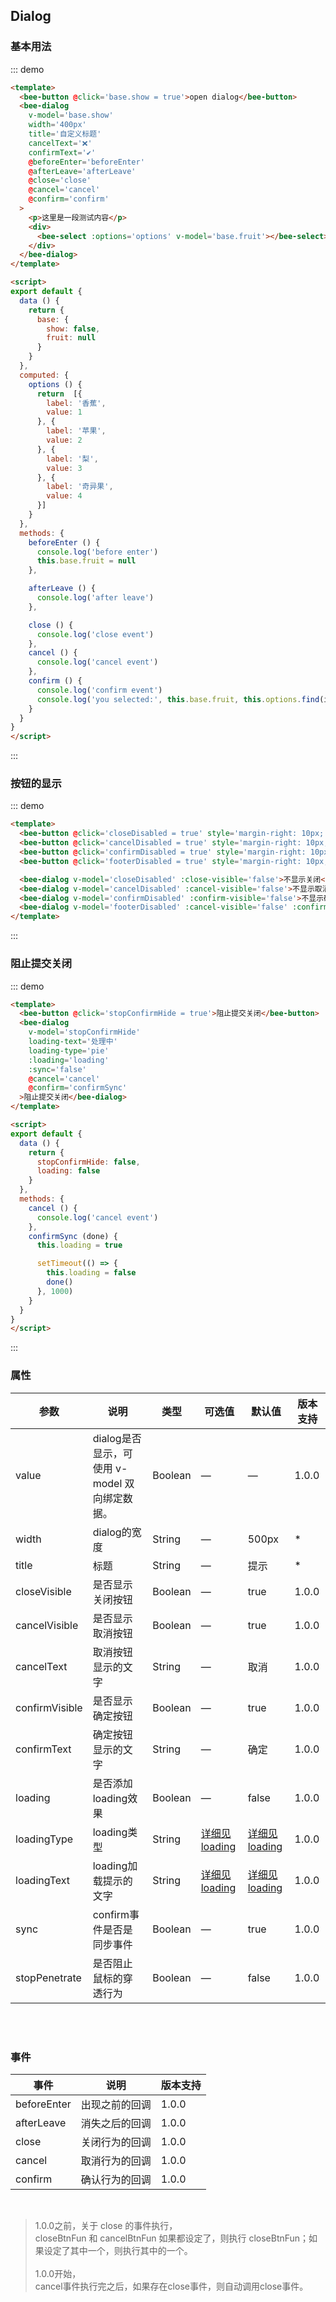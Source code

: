 <script>
export default {
  data () {
    return {
      base: {
        show: false,
        fruit: null
      },
      closeDisabled: false,
      cancelDisabled: false,
      confirmDisabled: false,
      footerDisabled: false,
      stopConfirmHide: false,
      loading: false
    }
  },
  computed: {
    options () {
      return  [{
        label: '香蕉',
        value: 1
      }, {
        label: '苹果',
        value: 2
      }, {
        label: '梨',
        value: 3
      }, {
        label: '奇异果',
        value: 4
      }]
    }
  },
  methods: {
    beforeEnter () {
      console.log('before enter')
      this.base.fruit = null
    },

    afterLeave () {
      console.log('after leave')
    },

    close () {
      console.log('close event')
    },
    cancel () {
      console.log('cancel event')
    },
    confirm () {
      console.log('confirm event')
      console.log('you selected:', this.base.fruit, this.options.find(item => item.value === this.base.fruit))
    },
    confirmSync (done) {
      this.loading = true

      setTimeout(() => {
        this.loading = false
        done()
      }, 1000)
    }
  }
}
</script>
## Dialog

### 基本用法

::: demo 
```html
<template>
  <bee-button @click='base.show = true'>open dialog</bee-button>
  <bee-dialog 
    v-model='base.show'
    width='400px'
    title='自定义标题'
    cancelText='❌'
    confirmText='✔️'
    @beforeEnter='beforeEnter'
    @afterLeave='afterLeave' 
    @close='close' 
    @cancel='cancel'         
    @confirm='confirm'
  >
    <p>这里是一段测试内容</p>
    <div>
      <bee-select :options='options' v-model='base.fruit'></bee-select>
    </div>
  </bee-dialog>
</template>

<script>
export default {
  data () {
    return {
      base: {
        show: false,
        fruit: null
      }
    }
  },
  computed: {
    options () {
      return  [{
        label: '香蕉',
        value: 1
      }, {
        label: '苹果',
        value: 2
      }, {
        label: '梨',
        value: 3
      }, {
        label: '奇异果',
        value: 4
      }]
    }
  },
  methods: {
    beforeEnter () {
      console.log('before enter')
      this.base.fruit = null
    },

    afterLeave () {
      console.log('after leave')
    },

    close () {
      console.log('close event')
    },
    cancel () {
      console.log('cancel event')
    },
    confirm () {
      console.log('confirm event')
      console.log('you selected:', this.base.fruit, this.options.find(item => item.value === this.base.fruit))
    }
  }
}
</script>
```
:::

### 按钮的显示

::: demo
```html
<template>
  <bee-button @click='closeDisabled = true' style='margin-right: 10px;'>不显示关闭</bee-button>
  <bee-button @click='cancelDisabled = true' style='margin-right: 10px;'>不显示取消</bee-button>
  <bee-button @click='confirmDisabled = true' style='margin-right: 10px;'>不显示确认</bee-button>
  <bee-button @click='footerDisabled = true' style='margin-right: 10px;'>不显示确认和取消</bee-button>

  <bee-dialog v-model='closeDisabled' :close-visible='false'>不显示关闭</bee-dialog>
  <bee-dialog v-model='cancelDisabled' :cancel-visible='false'>不显示取消</bee-dialog>
  <bee-dialog v-model='confirmDisabled' :confirm-visible='false'>不显示确认</bee-dialog>
  <bee-dialog v-model='footerDisabled' :cancel-visible='false' :confirm-visible='false'>不显示确认和取消</bee-dialog>
</template>
```
:::

### 阻止提交关闭

::: demo
```html
<template>
  <bee-button @click='stopConfirmHide = true'>阻止提交关闭</bee-button>
  <bee-dialog 
    v-model='stopConfirmHide' 
    loading-text='处理中'
    loading-type='pie'
    :loading='loading'
    :sync='false' 
    @cancel='cancel' 
    @confirm='confirmSync' 
  >阻止提交关闭</bee-dialog>
</template>

<script>
export default {
  data () {
    return {
      stopConfirmHide: false,
      loading: false
    }
  },
  methods: {
    cancel () {
      console.log('cancel event')
    },
    confirmSync (done) {
      this.loading = true

      setTimeout(() => {
        this.loading = false
        done()
      }, 1000)
    }
  }
}
</script>
```
:::

### 属性

|参数|说明|类型|可选值|默认值|版本支持|
|---|---|---|---|---|---|
|value|dialog是否显示，可使用 v-model 双向绑定数据。|Boolean|—|—|1.0.0|
|width|dialog的宽度|String|—|500px|*|
|title|标题|String|—|提示|*|
|closeVisible|是否显示关闭按钮|Boolean|—|true|1.0.0|
|cancelVisible|是否显示取消按钮|Boolean|—|true|1.0.0|
|cancelText|取消按钮显示的文字|String|—|取消|1.0.0|
|confirmVisible|是否显示确定按钮|Boolean|—|true|1.0.0|
|confirmText|确定按钮显示的文字|String|—|确定|1.0.0|
|loading|是否添加loading效果|Boolean|—|false|1.0.0|
|loadingType|loading类型|String|[详细见loading](#/components/loading)|[详细见loading](#/components/loading)|1.0.0|
|loadingText|loading加载提示的文字|String|[详细见loading](#/components/loading)|[详细见loading](#/components/loading)|1.0.0|
|sync|confirm事件是否是同步事件|Boolean|—|true|1.0.0|
|stopPenetrate|是否阻止鼠标的穿透行为|Boolean|—|false|1.0.0|

<br/>
<br/>

### 事件

|事件|说明|版本支持|
|---|---|---|
|beforeEnter|出现之前的回调|1.0.0|
|afterLeave|消失之后的回调|1.0.0|
|close|关闭行为的回调|1.0.0|
|cancel|取消行为的回调|1.0.0|
|confirm|确认行为的回调|1.0.0|

<br/>

> 1.0.0之前，关于 close 的事件执行，<br/>
> closeBtnFun 和 cancelBtnFun 如果都设定了，则执行 closeBtnFun；如果设定了其中一个，则执行其中的一个。<br/><br/>
> 1.0.0开始，<br/>
> cancel事件执行完之后，如果存在close事件，则自动调用close事件。
